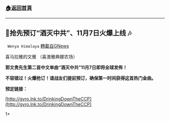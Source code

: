 ###  [:house:返回首頁](https://github.com/ourhimalayas/txt)
---

## 🎼抢先预订“酒灭中共”、11月7日火爆上线 🎶
` Wenya Himalaya` [轉載自GNews](https://gnews.org/zh-hans/506255/)

喜马拉雅的文雅 （喜澳雅典娜农场）



**郭文贵先生第二首中文单曲“酒灭中共”11月7日即将全球发佈！**

**不容错过！火爆抢订！请战友们提前预订，确保第一时间获得这首热门金曲。**

**预定链接：**

[http://gyro.lnk.to/DrinkingDownTheCCP](http://gyro.lnk.to/DrinkingDownTheCCP)



1+
